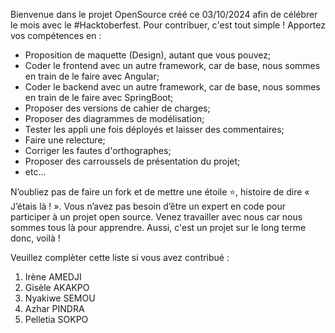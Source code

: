 Bienvenue dans le projet OpenSource créé ce 03/10/2024 afin de célébrer le mois avec le #Hacktoberfest.
Pour contribuer, c'est tout simple ! Apportez vos compétences en :

- Proposition de maquette (Design), autant que vous pouvez;
- Coder le frontend avec un autre framework, car de base, nous sommes en train de le faire avec Angular;
- Coder le backend avec un autre framework, car de base, nous sommes en train de le faire avec SpringBoot;
- Proposer des versions de cahier de charges;
- Proposer des diagrammes de modélisation;
- Tester les appli une fois déployés et laisser des commentaires;
- Faire une relecture;
- Corriger les fautes d'orthographes;
- Proposer des carroussels de présentation du projet;
- etc...

N’oubliez pas de faire un fork et de mettre une étoile ⭐️, histoire de dire « J’étais là ! ».
Vous n’avez pas besoin d’être un expert en code pour participer à un projet open source.
Venez travailler avec nous car nous sommes tous là pour apprendre.
Aussi, c'est un projet sur le long terme donc, voilà !

Veuillez complèter cette liste si vous avez contribué :

1. Irène AMEDJI
2. Gisèle AKAKPO
3. Nyakiwe SEMOU
4. Azhar PINDRA
5. Pelletia SOKPO
